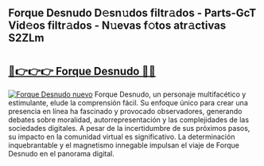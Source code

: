 ## Forque Desnudo D𝚎sn𝚞dos filtr𝚊dos - Parts-GcT Vid𝚎os filtr𝚊dos - N𝚞evas f𝚘tos atr𝚊ctivas S2ZLm

# <h2><a href="http://mb8xr6.tromn.icu/?c=Forque+Desnudo">🔗👉👉👉 Forque Desnudo 🔗🔗</a></h2>

[![Forque Desnudo nuevo](https://i.imgur.com/pEAQMta.gif)](http://mb8xr6.tromn.icu/?c=Forque+Desnudo)
Forque Desnudo, un personaje multifacético y estimulante, elude la comprensión fácil. Su enfoque único para crear una presencia en línea ha fascinado y provocado observadores, generando debates sobre moralidad, autorrepresentación y las complejidades de las sociedades digitales. A pesar de la incertidumbre de sus próximos pasos, su impacto en la comunidad virtual es significativo. La determinación inquebrantable y el magnetismo innegable impulsan el viaje de Forque Desnudo en el panorama digital.
